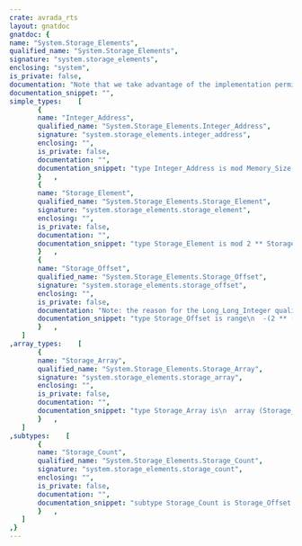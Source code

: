 ```yaml
---
crate: avrada_rts
layout: gnatdoc
gnatdoc: {
name: "System.Storage_Elements",
qualified_name: "System.Storage_Elements",
signature: "system.storage_elements",
enclosing: "system",
is_private: false,
documentation: "Note that we take advantage of the implementation permission to make\nthis unit Pure instead of Preelaborable; see RM 13.7.1(15). In Ada 2005,\nthis is Pure in any case (AI-362).",
documentation_snippet: "",
simple_types:    [
       {
       name: "Integer_Address",
       qualified_name: "System.Storage_Elements.Integer_Address",
       signature: "system.storage_elements.integer_address",
       enclosing: "",
       is_private: false,
       documentation: "",
       documentation_snippet: "type Integer_Address is mod Memory_Size;",
       }   ,
       {
       name: "Storage_Element",
       qualified_name: "System.Storage_Elements.Storage_Element",
       signature: "system.storage_elements.storage_element",
       enclosing: "",
       is_private: false,
       documentation: "",
       documentation_snippet: "type Storage_Element is mod 2 ** Storage_Unit;",
       }   ,
       {
       name: "Storage_Offset",
       qualified_name: "System.Storage_Elements.Storage_Offset",
       signature: "system.storage_elements.storage_offset",
       enclosing: "",
       is_private: false,
       documentation: "Note: the reason for the Long_Long_Integer qualification here is to\navoid a bogus ambiguity when this unit is analyzed in an rtsfind\ncontext. It may be possible to remove this in the future, but it is\ncertainly harmless in any case ???",
       documentation_snippet: "type Storage_Offset is range\n  -(2 ** (Integer'(Standard'Address_Size) - 1)) ..\n  +(2 ** (Integer'(Standard'Address_Size) - 1)) - Long_Long_Integer'(1);",
       }   ,
   ]
,array_types:    [
       {
       name: "Storage_Array",
       qualified_name: "System.Storage_Elements.Storage_Array",
       signature: "system.storage_elements.storage_array",
       enclosing: "",
       is_private: false,
       documentation: "",
       documentation_snippet: "type Storage_Array is\n  array (Storage_Offset range <>) of aliased Storage_Element;",
       }   ,
   ]
,subtypes:    [
       {
       name: "Storage_Count",
       qualified_name: "System.Storage_Elements.Storage_Count",
       signature: "system.storage_elements.storage_count",
       enclosing: "",
       is_private: false,
       documentation: "",
       documentation_snippet: "subtype Storage_Count is Storage_Offset range 0 .. Storage_Offset'Last;",
       }   ,
   ]
,}
---
```


